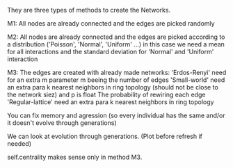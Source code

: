 They are three types of methods to create the Networks.

M1: All nodes are already connected and the edges are picked randomly

M2: All nodes are already connected and the edges are picked according to a distribution ('Poisson', 'Normal', 'Uniform' ...) in this case we need a mean for all interactions and the standard deviation for 'Normal' and 'Uniform' interaction

M3: The edges are created with already made networks: 'Erdos-Renyi' need for an extra m parameter m beeing the number of edges
'Small-world' need an extra para k nearest neighbors in ring topology (should not be close to the network siez) and p is float The probability of rewiring each edge
'Regular-lattice' need an extra para k nearest neighbors in ring topology

You can fix memory and agression (so every individual has the same and/or it doesn't evolve through generations)

We can look at evolution through generations. (Plot before refresh if needed)

self.centrality makes sense only in method M3.
